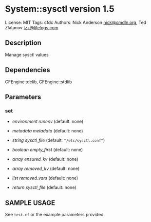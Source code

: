 # System::sysctl version 1.5

License: MIT
Tags: cfdc
Authors: Nick Anderson <nick@cmdln.org>, Ted Zlatanov <tzz@lifelogs.com>

## Description
Manage sysctl values

## Dependencies
CFEngine::dclib, CFEngine::stdlib

## Parameters
### set
* _environment_ *runenv* (default: none)

* _metadata_ *metadata* (default: none)

* _string_ *sysctl_file* (default: `"/etc/sysctl.conf"`)

* _boolean_ *empty_first* (default: none)

* _array_ *ensured_kv* (default: none)

* _array_ *removed_kv* (default: none)

* _list_ *removed_vars* (default: none)

* _return_ *sysctl_file* (default: none)


## SAMPLE USAGE
See `test.cf` or the example parameters provided

